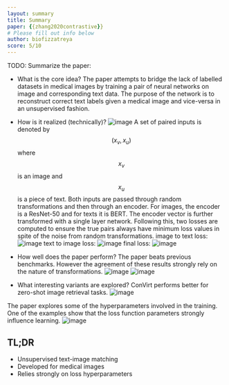 ```yaml
---
layout: summary
title: Summary
paper: {{zhang2020contrastive}}
# Please fill out info below
author: biofizzatreya
score: 5/10
---
```


TODO: Summarize the paper:
* What is the core idea?
The paper attempts to bridge the lack of labelled datasets in medical images by training a pair of neural networks on image and corresponding text data. The purpose of the network is to reconstruct correct text labels given a medical image and vice-versa in an unsupervised fashion. 
* How is it realized (technically)?
![image](https://user-images.githubusercontent.com/13065170/140814023-53873e6b-2651-4268-aca1-ea83862696e3.png)
A set of paired inputs is denoted by $$ (x_v, x_u) $$ where $$ x_v $$ is an image and $$ x_u $$ is a piece of text. Both inputs are passed through random transformations and then through an encoder. For images, the encoder is a ResNet-50 and for texts it is BERT. The encoder vector is further transformed with a single layer network. Following this, two losses are computed to ensure the true pairs always have minimum loss values in spite of the noise from random transformations.
image to text loss:
![image](https://user-images.githubusercontent.com/13065170/140814113-12a4a937-e7f7-4a33-87bb-6f116783ed3e.png)
text to image loss:
![image](https://user-images.githubusercontent.com/13065170/140814152-d27ce6eb-8c06-4cb1-9bcb-222307a9f844.png)
final loss:
![image](https://user-images.githubusercontent.com/13065170/140814186-7c20d1b3-f8ad-40c2-a5a3-ac0c922ae121.png)

* How well does the paper perform?
The paper beats previous benchmarks. However the agreement of these results strongly rely on the nature of transformations.
![image](https://user-images.githubusercontent.com/13065170/140814243-e43e1110-d079-427a-b644-2f383edb4a29.png)
![image](https://user-images.githubusercontent.com/13065170/140814271-04183930-7f07-4bd7-a313-4ff56570d376.png)

* What interesting variants are explored?
ConVirt performs better for zero-shot image retrieval tasks.
![image](https://user-images.githubusercontent.com/13065170/140814451-3007112e-8ca2-4c72-bcd9-b02479d32ed7.png)

The paper explores some of the hyperparameters involved in the training. One of the examples show that the loss function parameters strongly influence learning.
![image](https://user-images.githubusercontent.com/13065170/140814495-51963f98-3bfb-4558-ba3e-ec5c0c1f3a10.png)

## TL;DR
* Unsupervised text-image matching
* Developed for medical images
* Relies strongly on loss hyperparameters
